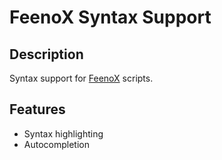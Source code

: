 # FeenoX Syntax Support

## Description
Syntax support for [FeenoX](https://www.seamplex.com/feenox/) scripts.

## Features
- Syntax highlighting
- Autocompletion
